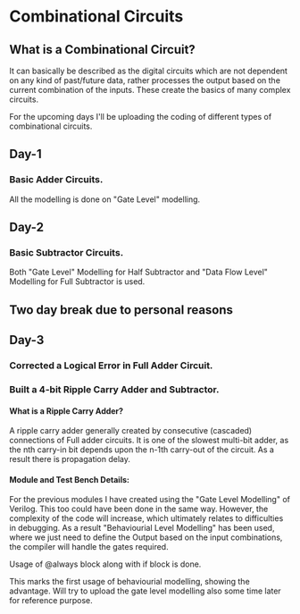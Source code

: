 # Combinational Circuits

## What is a Combinational Circuit?

It can basically be described as the digital circuits which are not dependent on any kind of past/future data, rather processes the output based on the current combination of the inputs. These create the basics of many complex circuits.

For the upcoming days I'll be uploading the coding of different types of combinational circuits.

## Day-1
### Basic Adder Circuits.
All the modelling is done on "Gate Level" modelling.
## Day-2
### Basic Subtractor Circuits.
Both "Gate Level" Modelling for Half Subtractor and "Data Flow Level" Modelling for Full Subtractor is used.


## Two day break due to personal reasons

## Day-3
### Corrected a Logical Error in Full Adder Circuit.
### Built a 4-bit Ripple Carry Adder and Subtractor.
#### What is a Ripple Carry Adder?
A ripple carry adder generally created by consecutive (cascaded) connections of Full adder circuits. It is one of the slowest multi-bit adder, as the nth carry-in bit depends upon the n-1th carry-out of the circuit. As a result there is propagation delay.

#### Module and Test Bench Details:
For the previous modules I have created using the "Gate Level Modelling" of Verilog. This too could have been done in the same way. However, the complexity of the code will increase, which ultimately relates to difficulties in debugging. As a result "Behaviourial Level Modelling" has been used, where we just need to define the Output based on the input combinations, the compiler will handle the gates required.

Usage of @always block along with if block is done. 

This marks the first usage of behaviourial modelling, showing the advantage. Will try to upload the gate level modelling also some time later for reference purpose.